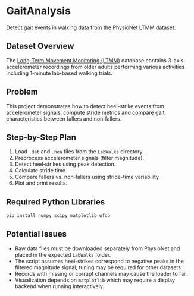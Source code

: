 # GaitAnalysis

Detect gait events in walking data from the PhysioNet LTMM dataset.

## Dataset Overview

The [Long-Term Movement Monitoring (LTMM)](https://physionet.org/content/ltmm/1.0.0/) database contains 3-axis accelerometer recordings from older adults performing various activities including 1‑minute lab-based walking trials.

## Problem

This project demonstrates how to detect heel-strike events from accelerometer signals, compute stride metrics and compare gait characteristics between fallers and non‑fallers.

## Step-by-Step Plan

1. Load `.dat` and `.hea` files from the `LabWalks` directory.
2. Preprocess accelerometer signals (filter magnitude).
3. Detect heel‑strikes using peak detection.
4. Calculate stride time.
5. Compare fallers vs. non‑fallers using stride-time variability.
6. Plot and print results.

## Required Python Libraries

```bash
pip install numpy scipy matplotlib wfdb
```

## Potential Issues

- Raw data files must be downloaded separately from PhysioNet and placed in the expected `LabWalks` folder.
- The script assumes heel-strikes correspond to negative peaks in the filtered magnitude signal; tuning may be required for other datasets.
- Records with missing or corrupt channels may cause the loader to fail.
- Visualization depends on `matplotlib` which may require a display backend when running interactively.
